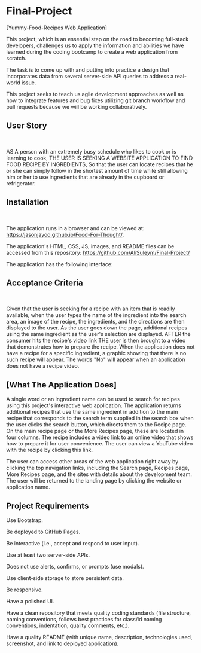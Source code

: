 # Final-Project
[Yummy-Food-Recipes Web Application]

This project, which is an essential step on the road to becoming full-stack developers, challenges us to apply the information and abilities we have learned during the coding bootcamp to create a web application from scratch.

The task is to come up with and putting into practice a design that incorporates data from several server-side API queries to address a real-world issue.

This project seeks to teach us agile development approaches as well as how to integrate features and bug fixes utilizing git branch workflow and pull requests because we will be working collaboratively.

## User Story
<br>

AS A person with an extremely busy schedule who likes to cook or is learning to cook, THE USER IS SEEKING A WEBSITE APPLICATION TO FIND FOOD RECIPE BY INGREDIENTS, So that the user can locate recipes that he or she can simply follow in the shortest amount of time while still allowing him or her to use ingredients that are already in the cupboard or refrigerator.

## Installation
<br>

The application runs in a browser and can be viewed at: https://jasonjayoo.github.io/Food-For-Thought/. 

The application's HTML, CSS, JS, images, and README files can be accessed from this repository: https://github.com/AliSuleym/Final-Project/

The application has the following interface:

## Acceptance Criteria
<br>

Given that the user is seeking for a recipe with an item that is readily available, when the user types the name of the ingredient into the search area, an image of the recipe, the ingredients, and the directions are then displayed to the user.
As the user goes down the page, additional recipes using the same ingredient as the user's selection are displayed.
AFTER the consumer hits the recipe's video link
THE user is then brought to a video that demonstrates how to prepare the recipe.
When the application does not have a recipe for a specific ingredient, a graphic showing that there is no such recipe will appear.
The words "No" will appear when an application does not have a recipe video.

## [What The Application Does]

A single word or an ingredient name can be used to search for recipes using this project's interactive web application. The application returns additional recipes that use the same ingredient in addition to the main recipe that corresponds to the search term supplied in the search box when the user clicks the search button, which directs them to the Recipe page. On the main recipe page or the More Recipes page, these are located in four columns.
The recipe includes a video link to an online video that shows how to prepare it for user convenience. The user can view a YouTube video with the recipe by clicking this link.

The user can access other areas of the web application right away by clicking the top navigation links, including the Search page, Recipes page, More Recipes page, and the sites with details about the development team. The user will be returned to the landing page by clicking the website or application name.

## Project Requirements

Use Bootstrap.

Be deployed to GitHub Pages.

Be interactive (i.e., accept and respond to user input).

Use at least two server-side APIs.

Does not use alerts, confirms, or prompts (use modals).

Use client-side storage to store persistent data.

Be responsive.

Have a polished UI.


Have a clean repository that meets quality coding standards (file structure, naming conventions, follows best practices for class/id naming conventions, indentation, quality comments, etc.).


Have a quality README (with unique name, description, technologies used, screenshot, and link to deployed application).

